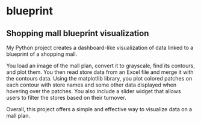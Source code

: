# blueprint

## Shopping mall blueprint visualization

My Python project creates a dashboard-like visualization of data linked to a blueprint of a shopping mall. 

You load an image of the mall plan, convert it to grayscale, find its contours, and plot them. You then read store data from an Excel file and merge it with the contours data. Using the matplotlib library, you plot colored patches on each contour with store names and some other data displayed when hovering over the patches. You also include a slider widget that allows users to filter the stores based on their turnover. 

Overall, this project offers a simple and effective way to visualize data on a mall plan.


